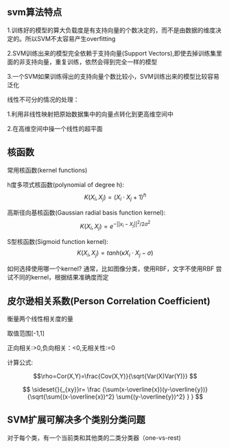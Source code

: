 ## svm算法特点
1.训练好的模型的算大负载度是有支持向量的个数决定的，而不是由数据的维度决定的。所以SVM不太容易产生overfitting

2.SVM训练出来的模型完全依赖于支持向量(Support Vectors),即使去掉训练集里面的非支持向量，重复训练，依然会得到完全一样的模型

3.一个SVM如果训练得出的支持向量个数比较小，SVM训练出来的模型比较容易泛化

线性不可分的情况的处理：

1.利用非线性映射把原始数据集中的向量点转化到更高维空间中

2.在高维空间中操一个线性的超平面

## 核函数

常用核函数(kernel functions)

h度多项式核函数(polynomial of degree h): 
$$ K(X_i,X_j)=(X_i \cdot X_j + 1)^h $$

高斯径向基核函数(Gaussian radial basis function kernel):
$$ K(X_i,X_j)=e^{-{||x_i-X_j||}^2/2\sigma^2}$$

S型核函数(Sigmoid function kernel):
$$ K(X_i,X_j)=tanh(\kappa X_i \cdot X_j - \sigma) $$

如何选择使用哪一个kernel?
通常，比如图像分类，使用RBF，文字不使用RBF
尝试不同的kernel，根据结果准确度而定

## 皮尔逊相关系数(Person Correlation Coefficient)
衡量两个线性相关度的量

取值范围[-1,1]

正向相关:>0,负向相关：<0,无相关性:=0

计算公式:

$$\rho=Cor(X,Y)=\frac{Cov(X,Y)}{\sqrt{Var(X)Var(Y)}} $$

$$ \sideset{}{_{xy}}r= \frac {\sum(x-\overline{x})(y-\overline{y})} {\sqrt{\sum{(x-\overline{x})^2} \sum{(y-\overline{y})^2} } } $$

## SVM扩展可解决多个类别分类问题
对于每个类，有一个当前类和其他类的二类分类器（one-vs-rest)



